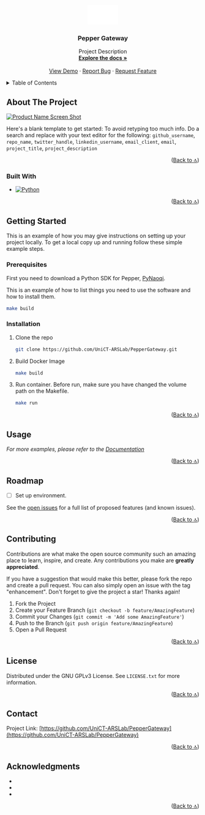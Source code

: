 <!-- Improved compatibility of Back to 🔝 link: See: https://github.com/othneildrew/Best-README-Template/pull/73 -->
<a name="readme-top"></a>
<!--
*** Thanks for checking out the Best-README-Template. If you have a suggestion
*** that would make this better, please fork the repo and create a pull request
*** or simply open an issue with the tag "enhancement".
*** Don't forget to give the project a star!
*** Thanks again! Now go create something AMAZING! :D
-->



<!-- PROJECT SHIELDS -->
<!--
*** I'm using markdown "reference style" links for readability.
*** Reference links are enclosed in brackets [ ] instead of parentheses ( ).
*** See the bottom of this document for the declaration of the reference variables
*** for contributors-url, forks-url, etc. This is an optional, concise syntax you may use.
*** https://www.markdownguide.org/basic-syntax/#reference-style-links
-->
<!--
[![Contributors][contributors-shield]][contributors-url]
[![Forks][forks-shield]][forks-url]
[![Stargazers][stars-shield]][stars-url]
[![Issues][issues-shield]][issues-url]
[![MIT License][license-shield]][license-url]
[![LinkedIn][linkedin-shield]][linkedin-url]
-->


<!-- PROJECT LOGO -->
<br />
<div align="center">
  <a href="https://github.com/UniCT-ARSLab/PepperGateway">
    <img src="images/logo.png" alt="Logo" width="80" height="50">
  </a>

<h3 align="center">Pepper Gateway</h3>

  <p align="center">
    Project Description
    <br />
    <a href="https://github.com/UniCT-ARSLab/PepperGateway"><strong>Explore the docs »</strong></a>
    <br />
    <br />
    <a href="https://github.com/UniCT-ARSLab/PepperGateway">View Demo</a>
    ·
    <a href="https://github.com/UniCT-ARSLab/PepperGateway/issues">Report Bug</a>
    ·
    <a href="https://github.com/UniCT-ARSLab/PepperGateway/issues">Request Feature</a>
  </p>
</div>



<!-- TABLE OF CONTENTS -->
<details>
  <summary>Table of Contents</summary>
  <ol>
    <li>
      <a href="#about-the-project">About The Project</a>
      <ul>
        <li><a href="#built-with">Built With</a></li>
      </ul>
    </li>
    <li>
      <a href="#getting-started">Getting Started</a>
      <ul>
        <li><a href="#prerequisites">Prerequisites</a></li>
        <li><a href="#installation">Installation</a></li>
      </ul>
    </li>
    <li><a href="#usage">Usage</a></li>
    <li><a href="#roadmap">Roadmap</a></li>
    <li><a href="#contributing">Contributing</a></li>
    <li><a href="#license">License</a></li>
    <li><a href="#contact">Contact</a></li>
    <li><a href="#acknowledgments">Acknowledgments</a></li>
  </ol>
</details>



<!-- ABOUT THE PROJECT -->
## About The Project

[![Product Name Screen Shot][product-screenshot]](https://example.com)

Here's a blank template to get started: To avoid retyping too much info. Do a search and replace with your text editor for the following: `github_username`, `repo_name`, `twitter_handle`, `linkedin_username`, `email_client`, `email`, `project_title`, `project_description`

<p align="right">(<a href="#readme-top">Back to 🔝</a>)</p>



### Built With

* [![Python][Python.org]][JQuery-url]

<p align="right">(<a href="#readme-top">Back to 🔝</a>)</p>



<!-- GETTING STARTED -->
## Getting Started

This is an example of how you may give instructions on setting up your project locally.
To get a local copy up and running follow these simple example steps.

### Prerequisites

First you need to download a Python SDK for Pepper, [PyNaoqi](http://doc.aldebaran.com/2-5/dev/python/install_guide.html).

This is an example of how to list things you need to use the software and how to install them.
  ```sh
  make build
  ```

### Installation

1. Clone the repo
   ```sh
   git clone https://github.com/UniCT-ARSLab/PepperGateway.git
   ```
2. Build Docker Image
   ```sh
   make build
   ```
3. Run container. Before run, make sure you have changed the volume path on the Makefile.
   ```sh
   make run
   ```

<p align="right">(<a href="#readme-top">Back to 🔝</a>)</p>



<!-- USAGE EXAMPLES -->
## Usage

<!-- Use this space to show useful examples of how a project can be used. Additional screenshots, code examples and demos work well in this space. You may also link to more resources. -->

_For more examples, please refer to the [Documentation](https://example.com)_

<p align="right">(<a href="#readme-top">Back to 🔝</a>)</p>



<!-- ROADMAP -->
## Roadmap

- [ ] Set up environment.

See the [open issues](https://github.com/UniCT-ARSLab/PepperGateway/issues) for a full list of proposed features (and known issues).

<p align="right">(<a href="#readme-top">Back to 🔝</a>)</p>



<!-- CONTRIBUTING -->
## Contributing

Contributions are what make the open source community such an amazing place to learn, inspire, and create. Any contributions you make are **greatly appreciated**.

If you have a suggestion that would make this better, please fork the repo and create a pull request. You can also simply open an issue with the tag "enhancement".
Don't forget to give the project a star! Thanks again!

1. Fork the Project
2. Create your Feature Branch (`git checkout -b feature/AmazingFeature`)
3. Commit your Changes (`git commit -m 'Add some AmazingFeature'`)
4. Push to the Branch (`git push origin feature/AmazingFeature`)
5. Open a Pull Request

<p align="right">(<a href="#readme-top">Back to 🔝</a>)</p>



<!-- LICENSE -->
## License

Distributed under the GNU GPLv3 License. See `LICENSE.txt` for more information.

<p align="right">(<a href="#readme-top">Back to 🔝</a>)</p>



<!-- CONTACT -->
## Contact

Project Link: [https://github.com/UniCT-ARSLab/PepperGateway](https://github.com/UniCT-ARSLab/PepperGateway)

<p align="right">(<a href="#readme-top">Back to 🔝</a>)</p>



<!-- ACKNOWLEDGMENTS -->
## Acknowledgments

* []()
* []()
* []()

<p align="right">(<a href="#readme-top">Back to 🔝</a>)</p>



<!-- MARKDOWN LINKS & IMAGES -->
<!-- https://www.markdownguide.org/basic-syntax/#reference-style-links -->
[contributors-shield]: https://img.shields.io/github/contributors/github_username/repo_name.svg?style=for-the-badge
[contributors-url]: https://github.com/UniCT-ARSLab/PepperGateway/graphs/contributors
[forks-shield]: https://img.shields.io/github/forks/github_username/repo_name.svg?style=for-the-badge
[forks-url]: https://github.com/UniCT-ARSLab/PepperGateway/network/members
[stars-shield]: https://img.shields.io/github/stars/github_username/repo_name.svg?style=for-the-badge
[stars-url]: https://github.com/UniCT-ARSLab/PepperGateway/stargazers
[issues-shield]: https://img.shields.io/github/issues/github_username/repo_name.svg?style=for-the-badge
[issues-url]: https://github.com/UniCT-ARSLab/PepperGateway/issues
[license-shield]: https://img.shields.io/github/license/github_username/repo_name.svg?style=for-the-badge
[license-url]: https://github.com/UniCT-ARSLab/PepperGateway/blob/master/LICENSE.txt
[linkedin-shield]: https://img.shields.io/badge/-LinkedIn-black.svg?style=for-the-badge&logo=linkedin&colorB=555
[linkedin-url]: https://linkedin.com/in/linkedin_username
[product-screenshot]: images/screenshot.png
[Next.js]: https://img.shields.io/badge/next.js-000000?style=for-the-badge&logo=nextdotjs&logoColor=white
[Next-url]: https://nextjs.org/
[React.js]: https://img.shields.io/badge/React-20232A?style=for-the-badge&logo=react&logoColor=61DAFB
[React-url]: https://reactjs.org/
[Vue.js]: https://img.shields.io/badge/Vue.js-35495E?style=for-the-badge&logo=vuedotjs&logoColor=4FC08D
[Vue-url]: https://vuejs.org/
[Angular.io]: https://img.shields.io/badge/Angular-DD0031?style=for-the-badge&logo=angular&logoColor=white
[Angular-url]: https://angular.io/
[Svelte.dev]: https://img.shields.io/badge/Svelte-4A4A55?style=for-the-badge&logo=svelte&logoColor=FF3E00
[Svelte-url]: https://svelte.dev/
[Laravel.com]: https://img.shields.io/badge/Laravel-FF2D20?style=for-the-badge&logo=laravel&logoColor=white
[Laravel-url]: https://laravel.com
[Bootstrap.com]: https://img.shields.io/badge/Bootstrap-563D7C?style=for-the-badge&logo=bootstrap&logoColor=white
[Bootstrap-url]: https://getbootstrap.com
[Python.org]: https://img.shields.io/badge/Python-3776AB?style=for-the-badge&logo=jquery&logoColor=white
[JQuery-url]: https://jquery.com 
